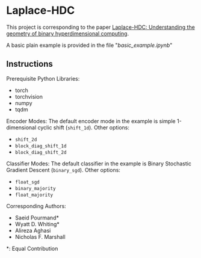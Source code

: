 # Laplace-HDC

This project is corresponding to the paper [Laplace-HDC: Understanding the geometry of binary hyperdimensional computing](https://doi.org/10.48550/arXiv.2404.10759).

A basic plain example is provided in the file "*basic_example.ipynb*"

## Instructions
Prerequisite Python Libraries:
* torch
* torchvision
* numpy
* tqdm

Encoder Modes:
The default encoder mode in the example is simple 1-dimensional cyclic shift (`shift_1d`). Other options:
* `shift_2d`
* `block_diag_shift_1d`
* `block_diag_shift_2d`

Classifier Modes:
The default classifier in the example is Binary Stochastic Gradient Descent (`binary_sgd`). Other options:
* `float_sgd`
* `binary_majority`
* `float_majority`

Corresponding Authors:
* Saeid Pourmand*
* Wyatt D. Whiting*
* Alireza Aghasi
* Nicholas F. Marshall

*: Equal Contribution
